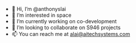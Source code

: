 - 👋 Hi, I’m @anthonyslai
- 👀 I’m interested in space
- 🌱 I’m currently working on co-development
- 💞️ I’m looking to collaborate on S946 projects
- 📫 You can reach me at alai@aitechsystems.com

<!---
anthonyslai/anthonyslai is a ✨ special ✨ repository because its `README.md` (this file) appears on your GitHub profile.
You can click the Preview link to take a look at your changes.
--->
